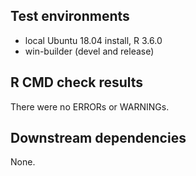 ## Test environments
* local Ubuntu 18.04 install, R 3.6.0
* win-builder (devel and release)

## R CMD check results
There were no ERRORs or WARNINGs. 

## Downstream dependencies
None.

